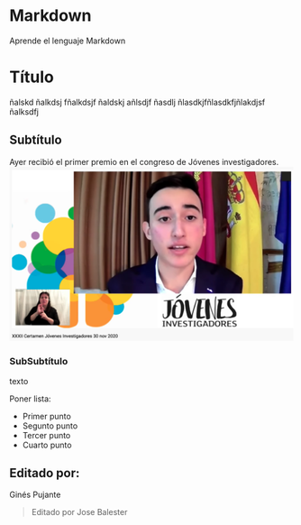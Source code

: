 # Markdown
Aprende el lenguaje Markdown

# Título
ñalskd ñalkdsj fñalkdsjf ñaldskj añlsdjf 
ñasdlj ñlasdkjfñlasdkfjñlakdjsf ñalksdfj


## Subtítulo
Ayer recibió el primer premio en el congreso de Jóvenes investigadores.
![Foto de Jorge Parra](/images/ExpJorgParra.png)


### SubSubtítulo
texto

Poner lista:
- Primer punto
- Segunto punto
- Tercer punto
- Cuarto punto

## Editado por:

Ginés Pujante
> Editado por Jose Balester
